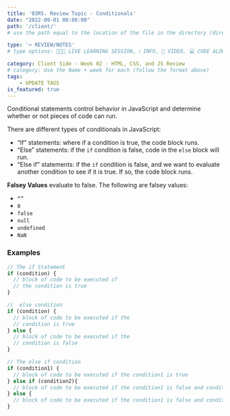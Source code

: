 ```yaml
---
title: '03R5. Review Topic - Conditionals'
date: "2022-09-01 08:00:00"
path: '/client/'
# use the path equal to the location of the file in the directory (directory structure)

type: '↩️ REVIEW/NOTES'
# type options: 👩🏽‍🏫 LIVE LEARNING SESSION, ℹ️ INFO, 🎥 VIDEO, 💻 CODE ALONG, 🥼LAB, ↩️ REVIEW/NOTES, 👥 GROUP LEARNING, 👷🏼‍♂️ GROUP PROJECT, 🧠 ASSESSMENT, 📝 ASSIGNMENT

category: Client Side - Week 02 - HTML, CSS, and JS Review
# category: Use the Name + week for each (follow the format above)
tags: 
    - UPDATE TAGS
is_featured: true
---
```

Conditional statements control behavior in JavaScript and determine whether or not pieces of code can run.

There are different types of conditionals in JavaScript:

- “If” statements: where if a condition is true, the code block runs.
- “Else” statements: if the `if` condition is false, code in the `else` block will run.
- “Else if” statements: if the `if` condition is false, and we want to evaluate another condition to see if it is true. If so, the code block runs.

**Falsey Values** evaluate to false. The following are falsey values:
- `“”`
- `0`
- `false`
- `null`
- `undefined`
- `NaN`

### Examples
```js
// The if Statement
if (condition) {
  // block of code to be executed if 
  // the condition is true
}

//  else condition
if (condition) {
  // block of code to be executed if the 
  // condition is true
} else {
  // block of code to be executed if the 
  // condition is false
}

// The else if condition
if (condition1) {
  // block of code to be executed if the condition1 is true
} else if (condition2){
  // block of code to be executed if the condition1 is false and condition2 is true
} else {
  // block of code to be executed if the condition1 is false and condition2 is false
}
```
